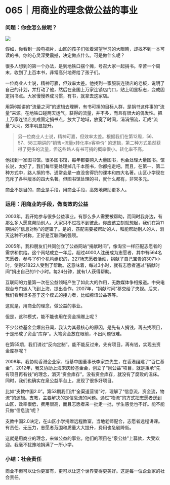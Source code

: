 # 065｜用商业的理念做公益的事业

### 问题：你会怎么做呢？

![](../img/395c8a0e5500e59c482bd46aca8b22db.jpg)

假如，你看到一段电视片，山区的孩子们张着渴望学习的大眼睛，却找不到一本可读的书。你的心灵深受震撼，决定做点什么。可是做什么呢？

很多人想到的第一个办法，是到地铁口摆个摊，号召大家一起捐书。辛苦一个周末，收到了上百本书，非常高兴地寄给了孩子们。

一位商业人士说，精神可嘉，但效率太差。他找到一家服装连锁店的老板，说明了自己的计划，并打动了他，然后在全国上万家连锁店门口，贴上明显标志，变成固定捐书点。大家慢慢养成习惯，有书，就拿去这家店。

用第6期讲的“流量之河”的逻辑去理解，有书可捐的目标人群，是捐书这件事的“流量”来源。在地铁口碰两天运气，获得的流量，并不多，而且有很大的偶发性。把上万家连锁店变成固定捐书点，放大了地域，放宽了时间，涓涓细流，汇成“流量”大河。效率明显提升。

> 另一位商业人士说，精神可嘉，但效率太差。根据我们在第12周，56、57、58三期讲的“销售=流量x转化率x客单价” 的逻辑，第二种方式虽然获得了更多的流量，但这些路人有书可捐的概率很小。转化率不高。

他找到一家图书馆。很多图书馆，每年都要购入大量图书，也会处理大量图书。馆长说，太好了，我们每年要处理掉几千本图书，你都拖走吧。而且，在第一、第二种方式中，路人捐的书，通常会是一直没舍得扔的课本和四大名著。山区小学现在充斥了各种版本的四大名著。但图书馆处理的书，就什么都有，非常多元。

商业不是目的，商业是手段，用商业手段，高效地帮助更多人。

### 运用：用商业的手段，做高效的公益

2003年，我开始参与很多公益事业。有那么多人需要被帮助，而同时我身边，有那么多人愿意帮助别人。大家只不过找不到彼此。你应该立刻就想起，我们在第11期讲的“信息对称”的逻辑了。是的，匹配需要被帮助的人，和能帮助别人的人，消灭这种不对称，正好是互联网的强项。

2005年，我和朋友们共同创立了公益网站“捐献时间”，像淘宝一样匹配志愿者的需求和供给。这个网站成立一年后，超过4000人注册成为志愿者，其中有564名志愿者，参与了61个机构组织的，227场志愿者活动，捐献了自己宝贵的3071小时，使得21822人受到了帮助。这意味着，每过3小时，就有志愿者通过“捐献时间”捐出自己的1个小时。每24分钟，就有1人获得帮助。

互联网的力量第一次在公益领域产生了如此大的作用，无数媒体争相报道。中央电视台专门派人飞到上海，提出合作。2007年，“捐献时间”移交给了央视。后来，我们看到很多基于这个模式的接力者，比如腾讯公益等等。

这就是，用商业的理念，做公益的事业。

但是，这种模式，能不能也用在资金捐赠上呢？

不少公益基金会爆出丑闻，我认为其最核心的原因，是先有人捐钱，再去找项目，于是形成了资金“库存”。大笔资金放在眼前，不出问题很难。

在第55期，我们讲过“反向定制”。能不能反过来，先有项目，再有钱，实现去资金库存呢？

2008年，我协助香港企业家、恒基中国董事长李家杰先生，在香港组建了“百仁基金”，2012年，我又协助上海宋庆龄基金会，创立了“泉公益”项目，就是秉承“先有项目再有钱”的理念，消灭“资金库存”。没有资金库存，就没有了腐败的温床。同时，我们也确实在泉公益平台上，发现了很多好项目。

比如“支教中国2.0”。第53期我们讲“全渠道营销”时，理解了“信息流，资金流，物流”的逻辑。支教，主要解决的是信息流的问题。通过“物流”的方式把志愿者送到山区，效率很低，费用很高，而且志愿者来一批走一批，学生感觉也不好。能不能只做“信息流”呢？

支教中国2.0决定，在山区小学捐赠远程教室，当地老师配合，志愿者远程讲课。有责任、无压力，志愿者范围和质量大大提升，费用也急剧降低。

这就是用商业的理念，来做公益的事业。他们的项目在“泉公益”上募款，大受欢迎。我毫不犹豫地捐满了一所小学。

### 小结：社会责任

商业不但可以让你更富有，更可以让这个世界变得更美好。这是每一位企业家的社会责任。